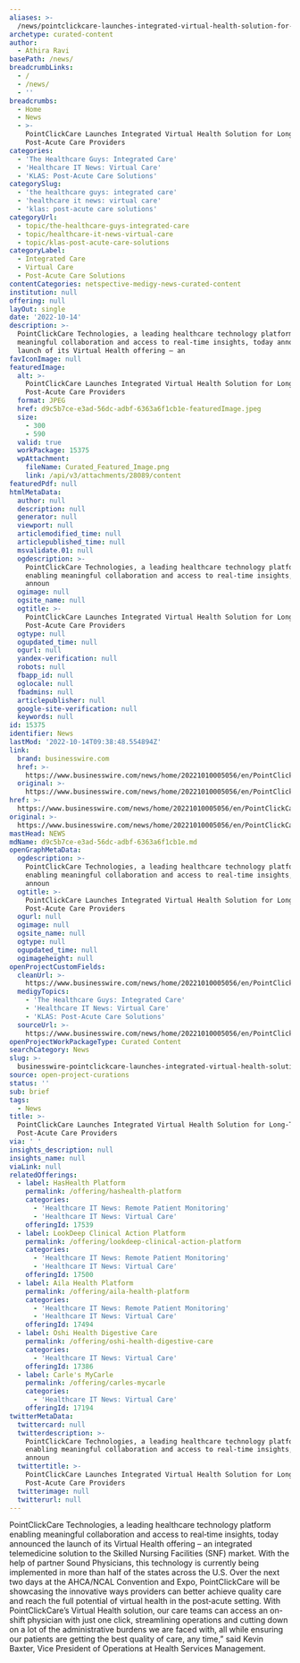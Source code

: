 ```yaml
---
aliases: >-
  /news/pointclickcare-launches-integrated-virtual-health-solution-for-long-term-and-post-acute-care-providers
archetype: curated-content
author:
  - Athira Ravi
basePath: /news/
breadcrumbLinks:
  - /
  - /news/
  - ''
breadcrumbs:
  - Home
  - News
  - >-
    PointClickCare Launches Integrated Virtual Health Solution for Long-Term and
    Post-Acute Care Providers
categories:
  - 'The Healthcare Guys: Integrated Care'
  - 'Healthcare IT News: Virtual Care'
  - 'KLAS: Post-Acute Care Solutions'
categorySlug:
  - 'the healthcare guys: integrated care'
  - 'healthcare it news: virtual care'
  - 'klas: post-acute care solutions'
categoryUrl:
  - topic/the-healthcare-guys-integrated-care
  - topic/healthcare-it-news-virtual-care
  - topic/klas-post-acute-care-solutions
categoryLabel:
  - Integrated Care
  - Virtual Care
  - Post-Acute Care Solutions
contentCategories: netspective-medigy-news-curated-content
institution: null
offering: null
layOut: single
date: '2022-10-14'
description: >-
  PointClickCare Technologies, a leading healthcare technology platform enabling
  meaningful collaboration and access to real‐time insights, today announced the
  launch of its Virtual Health offering – an
favIconImage: null
featuredImage:
  alt: >-
    PointClickCare Launches Integrated Virtual Health Solution for Long-Term and
    Post-Acute Care Providers
  format: JPEG
  href: d9c5b7ce-e3ad-56dc-adbf-6363a6f1cb1e-featuredImage.jpeg
  size:
    - 300
    - 590
  valid: true
  workPackage: 15375
  wpAttachment:
    fileName: Curated_Featured_Image.png
    link: /api/v3/attachments/28089/content
featuredPdf: null
htmlMetaData:
  author: null
  description: null
  generator: null
  viewport: null
  articlemodified_time: null
  articlepublished_time: null
  msvalidate.01: null
  ogdescription: >-
    PointClickCare Technologies, a leading healthcare technology platform
    enabling meaningful collaboration and access to real‐time insights, today
    announ
  ogimage: null
  ogsite_name: null
  ogtitle: >-
    PointClickCare Launches Integrated Virtual Health Solution for Long-Term and
    Post-Acute Care Providers
  ogtype: null
  ogupdated_time: null
  ogurl: null
  yandex-verification: null
  robots: null
  fbapp_id: null
  oglocale: null
  fbadmins: null
  articlepublisher: null
  google-site-verification: null
  keywords: null
id: 15375
identifier: News
lastMod: '2022-10-14T09:38:48.554894Z'
link:
  brand: businesswire.com
  href: >-
    https://www.businesswire.com/news/home/20221010005056/en/PointClickCare-Launches-Integrated-Virtual-Health-Solution-for-Long-Term-and-Post-Acute-Care-Providers
  original: >-
    https://www.businesswire.com/news/home/20221010005056/en/PointClickCare-Launches-Integrated-Virtual-Health-Solution-for-Long-Term-and-Post-Acute-Care-Providers
href: >-
  https://www.businesswire.com/news/home/20221010005056/en/PointClickCare-Launches-Integrated-Virtual-Health-Solution-for-Long-Term-and-Post-Acute-Care-Providers
original: >-
  https://www.businesswire.com/news/home/20221010005056/en/PointClickCare-Launches-Integrated-Virtual-Health-Solution-for-Long-Term-and-Post-Acute-Care-Providers
mastHead: NEWS
mdName: d9c5b7ce-e3ad-56dc-adbf-6363a6f1cb1e.md
openGraphMetaData:
  ogdescription: >-
    PointClickCare Technologies, a leading healthcare technology platform
    enabling meaningful collaboration and access to real‐time insights, today
    announ
  ogtitle: >-
    PointClickCare Launches Integrated Virtual Health Solution for Long-Term and
    Post-Acute Care Providers
  ogurl: null
  ogimage: null
  ogsite_name: null
  ogtype: null
  ogupdated_time: null
  ogimageheight: null
openProjectCustomFields:
  cleanUrl: >-
    https://www.businesswire.com/news/home/20221010005056/en/PointClickCare-Launches-Integrated-Virtual-Health-Solution-for-Long-Term-and-Post-Acute-Care-Providers
  medigyTopics:
    - 'The Healthcare Guys: Integrated Care'
    - 'Healthcare IT News: Virtual Care'
    - 'KLAS: Post-Acute Care Solutions'
  sourceUrl: >-
    https://www.businesswire.com/news/home/20221010005056/en/PointClickCare-Launches-Integrated-Virtual-Health-Solution-for-Long-Term-and-Post-Acute-Care-Providers
openProjectWorkPackageType: Curated Content
searchCategory: News
slug: >-
  businesswire-pointclickcare-launches-integrated-virtual-health-solution-for-long-term-and-post-acute-care-providers
source: open-project-curations
status: ''
sub: brief
tags:
  - News
title: >-
  PointClickCare Launches Integrated Virtual Health Solution for Long-Term and
  Post-Acute Care Providers
via: ' '
insights_description: null
insights_name: null
viaLink: null
relatedOfferings:
  - label: HasHealth Platform
    permalink: /offering/hashealth-platform
    categories:
      - 'Healthcare IT News: Remote Patient Monitoring'
      - 'Healthcare IT News: Virtual Care'
    offeringId: 17539
  - label: LookDeep Clinical Action Platform
    permalink: /offering/lookdeep-clinical-action-platform
    categories:
      - 'Healthcare IT News: Remote Patient Monitoring'
      - 'Healthcare IT News: Virtual Care'
    offeringId: 17500
  - label: Aila Health Platform
    permalink: /offering/aila-health-platform
    categories:
      - 'Healthcare IT News: Remote Patient Monitoring'
      - 'Healthcare IT News: Virtual Care'
    offeringId: 17494
  - label: Oshi Health Digestive Care
    permalink: /offering/oshi-health-digestive-care
    categories:
      - 'Healthcare IT News: Virtual Care'
    offeringId: 17386
  - label: Carle's MyCarle
    permalink: /offering/carles-mycarle
    categories:
      - 'Healthcare IT News: Virtual Care'
    offeringId: 17194
twitterMetaData:
  twittercard: null
  twitterdescription: >-
    PointClickCare Technologies, a leading healthcare technology platform
    enabling meaningful collaboration and access to real‐time insights, today
    announ
  twittertitle: >-
    PointClickCare Launches Integrated Virtual Health Solution for Long-Term and
    Post-Acute Care Providers
  twitterimage: null
  twitterurl: null
---
```

<p>PointClickCare Technologies, a leading healthcare technology platform enabling meaningful collaboration and access to real‐time insights, today announced the launch of its Virtual Health offering – an integrated telemedicine solution to the Skilled Nursing Facilities (SNF) market.
With the help of partner Sound Physicians, this technology is currently being implemented in more than half of the states across the U.S. Over the next two days at the AHCA/NCAL Convention and Expo, PointClickCare will be showcasing the innovative ways providers can better achieve quality care and reach the full potential of virtual health in the post‐acute setting. With PointClickCare’s Virtual Health solution, our care teams can access an on-shift physician with just one click, streamlining operations and cutting down on a lot of the administrative burdens we are faced with, all while ensuring our patients are getting the best quality of care, any time,” said Kevin Baxter, Vice President of Operations at Health Services Management.</p>